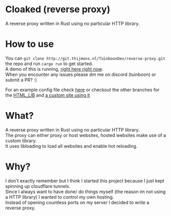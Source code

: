 # Cloaked (reverse proxy)

A reverse proxy written in Rust using no particular HTTP library.

# How to use

You can `git clone http://git.thijmens.nl/TuinboonDev/reverse-proxy.git` the repo and run `cargo run` to get started.<br>
A demo of this is running, <a href="#">right here right now</a>.<br>
When you encounter any issues please dm me on discord (tuinboon) or submit a PR? :)<br>

For an example config file check <a href="http://git.thijmens.nl/TuinboonDev/reverse-proxy/src/branch/main/config.json">here</a> or checkout the other branches for the <a href="http://git.thijmens.nl/TuinboonDev/reverse-proxy/src/branch/html_lib">HTML_LIB</a> and <a href="http://demo.thijmens.nl/">a custom site using it</a> 

# What?
A reverse proxy written in Rust using no particular HTTP library.<br>
The proxy can either proxy or host websites, hosted websites make use of a custom library.<br>
It uses libloading to load all websites and enable hot reloading.<br>

# Why?
I don't exactly remember but I think I started this project because I just kept spinning up cloudflare tunnels.<br>
Since I always want to have done/ do things myself (the reason im not using a HTTP library) I wanted to control my own hosting.<br>
Instead of opening countless ports on my server I decided to write a reverse proxy.<br>

